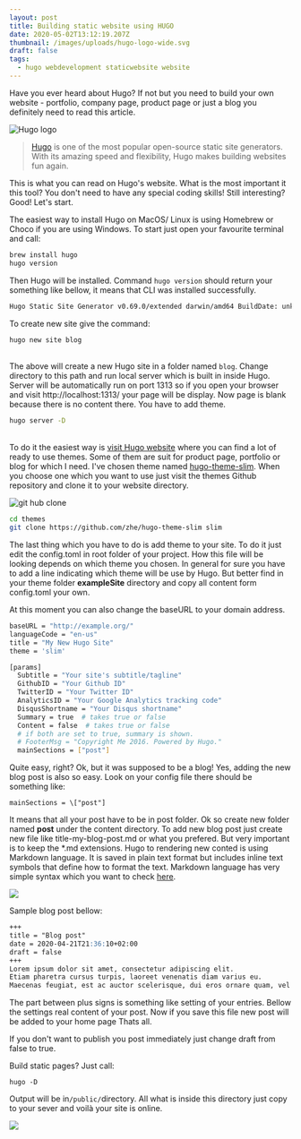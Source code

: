 ```yaml
---
layout: post
title: Building static website using HUGO
date: 2020-05-02T13:12:19.207Z
thumbnail: /images/uploads/hugo-logo-wide.svg
draft: false
tags:
  - hugo webdevelopment staticwebsite website
---
```

Have you ever heard about Hugo? If not but you need to build your own website - portfolio, company page, product page or just a blog you definitely need to read this article. 

![Hugo logo ](/images/uploads/hugo-logo-wide.svg "Hugo logo")



> [Hugo](https://gohugo.io/) is one of the most popular open-source static site generators. With its amazing speed and flexibility, Hugo makes building websites fun again. 

This is what you can read on Hugo's website. What is the most important it this tool? You don't need to have any special coding skills! Still interesting? Good! Let's start.

The easiest way to install Hugo on MacOS/ Linux is using Homebrew or Choco if you are using Windows.  To start just open your favourite terminal and call: 



```bash
brew install hugo
hugo version
```

Then Hugo will be installed. Command `hugo version`  should return your something like bellow, it means that CLI was installed successfully. 



```bash
Hugo Static Site Generator v0.69.0/extended darwin/amd64 BuildDate: unknown
```

To create new site give the command: 

```bash
hugo new site blog
```

\
The above will create a new Hugo site in a folder named `blog`. Change directory to this path and run local server which is built in inside Hugo.  Server will be automatically run on port 1313 so if you open your browser and visit http://localhost:1313/ your page will be display. Now page is blank because there is no content there. You have to add theme. 

```bash
hugo server -D
```

\
To do it the easiest way is [visit Hugo website](https://themes.gohugo.io/) where you can find a lot of ready to use themes. Some of them are suit for product page, portfolio or blog for which I need. I've chosen theme named [hugo-theme-slim](https://github.com/zhe/hugo-theme-slim). When you choose one which you want to use just visit the themes Github repository and clone it to your website directory. 

![git hub clone](/images/uploads/clone-git.gif)



```bash
cd themes
git clone https://github.com/zhe/hugo-theme-slim slim
```

The last thing which you have to do is add theme to your site. To do it just edit the config.toml in root folder of your project. How this file will be looking depends on which theme you chosen. In general for sure you have to add a line indicating which theme will be use by Hugo. But better find in your theme folder **exampleSite** directory and copy all content form config.toml your own. 

At this moment you can also change the baseURL to your domain address. 

```bash
baseURL = "http://example.org/"
languageCode = "en-us"
title = "My New Hugo Site"
theme = 'slim'

[params]
  Subtitle = "Your site's subtitle/tagline"
  GithubID = "Your Github ID"
  TwitterID = "Your Twitter ID"
  AnalyticsID = "Your Google Analytics tracking code"
  DisqusShortname = "Your Disqus shortname"
  Summary = true  # takes true or false
  Content = false  # takes true or false
  # if both are set to true, summary is shown.
  # FooterMsg = "Copyright Me 2016. Powered by Hugo."
  mainSections = ["post"]
```

Quite easy, right? Ok, but it was supposed to be a blog! Yes, adding the new blog post is also so easy. Look on your config file there should be something like: 

```
mainSections = \["post"]
```

It means that all your post have to be in post folder. Ok so create new folder named **post** under the content directory. To add new blog post just create new file like title-my-blog-post.md or what you prefered. But very important is to keep the *.md extensions. Hugo to rendering new conted is using Markdown language. It is saved in plain text format but includes inline text symbols that define how to format the text. Markdown language has very simple syntax which you want to check [here](https://guides.github.com/features/mastering-markdown/). 

![](/images/uploads/screenshot-2020-05-02-at-21.28.48.png)

Sample blog post bellow:

```markdown
+++
title = "Blog post"
date = 2020-04-21T21:36:10+02:00
draft = false
+++
Lorem ipsum dolor sit amet, consectetur adipiscing elit.
Etiam pharetra cursus turpis, laoreet venenatis diam varius eu. 
Maecenas feugiat, est ac auctor scelerisque, dui eros ornare quam, vel vestibulum neque sapien et sapien. Cras congue, augue eu tristique ullamcorper, justo dui euismod dolor, quis faucibus eros turpis id mauris. Lorem ipsum dolor sit amet, consectetur adipiscing elit. Donec dolor magna, imperdiet et lacinia id, suscipit vel velit. Aliquam luctus leo sit amet magna tempor, in aliquet dolor placerat. Donec eget aliquet purus. Donec feugiat dapibus ipsum et iaculis. Cras convallis nec elit ut porta. Vestibulum dignissim auctor tincidunt. Duis hendrerit, nibh sit amet tempor porttitor, diam felis vulputate mauris, ut tincidunt mauris nisi at magna.


```

The part between plus signs is something like setting of your entries. Bellow the settings real content of your post. Now if you save this file new post will be added to your home page Thats all.

If you don't want to publish you post immediately just change draft from false to true. 

Build static pages[](https://gohugo.io/getting-started/quick-start/#step-7-build-static-pages)? Just call:

```
hugo -D
```

Output will be in`/public/`directory. All what is inside this directory just copy to your sever and voilà your site is online.



![](/images/uploads/screenshot-2020-05-02-at-21.25.11.png)